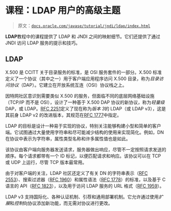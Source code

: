 # 课程：LDAP 用户的高级主题

> 原文：[`docs.oracle.com/javase/tutorial/jndi/ldap/index.html`](https://docs.oracle.com/javase/tutorial/jndi/ldap/index.html)

**LDAP**教程中的课程提供了 LDAP 和 JNDI 之间的映射细节。它们还提供了通过 JNDI 访问 LDAP 服务的提示和技巧。

## LDAP

X.500 是 CCITT 关于目录服务的标准，是 OSI 服务套件的一部分。X.500 标准定义了一个协议（其中之一）用于客户端应用程序访问 X.500 目录，称为*目录访问协议*（DAP）。它建立在开放系统互连（OSI）协议栈之上。

因特网社区意识到需要类似 X.500 的服务，但面临不同的底层网络基础设施（TCP/IP 而不是 OSI），设计了一种基于 X.500 DAP 协议的新协议，称为*轻量级* DAP，或 LDAP。[RFC 2251](http://www.ietf.org/rfc/rfc2251.txt)定义了现在称为*版本 3*的 LDAP（或 LDAP v3），这是其前身 LDAP v2 的改进版本，其规范在[RFC 1777](http://www.ietf.org/rfc/rfc1777.txt)中指定。

LDAP 的目标是设计一种易于实现的协议，特别关注能够构建小型和简单的客户端。它试图通过大量使用字符串和尽可能减少结构的使用来实现简化。例如，DN 在协议中表示为字符串，属性类型名称和许多属性值也是如此。

该协议由客户端向服务器发送请求，服务器做出响应，尽管不一定按照请求发送的顺序。每个请求都带有一个 ID 标记，以便匹配请求和响应。该协议可以在 TCP 或 UDP 上运行，尽管 TCP 版本最常用。

由于对客户端的关注，LDAP 社区还定义了有关 DN 的字符串表示（[RFC 2553](http://www.ietf.org/rfc/rfc2553.txt)）、搜索过滤器（[RFC 1960](http://www.ietf.org/rfc/rfc1960.txt)）和属性语法（[RFC 1778](http://www.ietf.org/rfc/rfc1778.txt)）的标准，以及基于 C 语言的 API（[RFC 1823](http://www.ietf.org/rfc/rfc1823.txt)），以及用于访问 LDAP 服务的 URL 格式（[RFC 1959](http://www.ietf.org/rfc/rfc1959.txt)）。

LDAP v3 支持国际化、各种认证机制、引荐和通用部署机制。它允许通过使用*扩展*和*控制*向协议添加新功能，而无需对协议进行更改。
